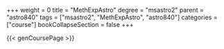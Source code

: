 +++
weight = 0
title = "MethExpAstro"
degree = "msastro2"
parent = "astro840"
tags = ["msastro2", "MethExpAstro", "astro840"]
categories = ["course"]
bookCollapseSection = false
+++

{{< genCoursePage >}}
